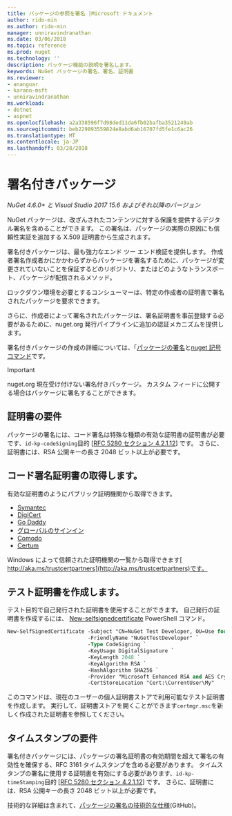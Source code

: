 ```yaml
---
title: パッケージの参照を署名 |Microsoft ドキュメント
author: rido-min
ms.author: rido-min
manager: unniravindranathan
ms.date: 03/06/2018
ms.topic: reference
ms.prod: nuget
ms.technology: ''
description: パッケージ機能の説明を署名します。
keywords: NuGet パッケージの署名、署名、証明書
ms.reviewer:
- ananguar
- karann-msft
- unniravindranathan
ms.workload:
- dotnet
- aspnet
ms.openlocfilehash: a2a338596f7d98ded11da6fb02bafba3521249ab
ms.sourcegitcommit: beb229893559824e8abd6ab16707fd5fe1c6ac26
ms.translationtype: MT
ms.contentlocale: ja-JP
ms.lasthandoff: 03/28/2018
---
```

# <a name="signed-packages"></a>署名付きパッケージ

*NuGet 4.6.0+ と Visual Studio 2017 15.6 およびそれ以降のバージョン*

NuGet パッケージは、改ざんされたコンテンツに対する保護を提供するデジタル署名を含めることができます。 この署名は、パッケージの実際の原因にも信頼性実証を追加する X.509 証明書から生成されます。

署名付きパッケージは、最も強力なエンド ツー エンド検証を提供します。 作成者署名作成者かにかかわらずからパッケージを署名するために、パッケージが変更されていないことを保証するどのリポジトリ、またはどのようなトランスポート、パッケージが配信されるメソッド。

ロックダウン環境を必要とするコンシューマーは、特定の作成者の証明書で署名されたパッケージを要求できます。

さらに、作成者によって署名されたパッケージは、署名証明書を事前登録する必要があるために、nuget.org 発行パイプラインに追加の認証メカニズムを提供します。

署名付きパッケージの作成の詳細については、「[パッケージの署名](../create-packages/Sign-a-package.md)と[nuget 記号コマンド](../tools/cli-ref-sign.md)です。

> [!Important]
> nuget.org 現在受け付けない署名付きパッケージ。 カスタム フィードに公開する場合はパッケージに署名することができます。

## <a name="certificate-requirements"></a>証明書の要件

パッケージの署名には、コード署名は特殊な種類の有効な証明書の証明書が必要です、`id-kp-codeSigning`目的 [[RFC 5280 セクション 4.2.1.12](https://tools.ietf.org/html/rfc5280#section-4.2.1.12)] です。 さらに、証明書には、RSA 公開キーの長さ 2048 ビット以上が必要です。

## <a name="get-a-code-signing-certificate"></a>コード署名証明書の取得します。

有効な証明書のようにパブリック証明機関から取得できます。

- [Symantec](https://trustcenter.websecurity.symantec.com/process/trust/productOptions?productType=SoftwareValidationClass3)
- [DigiCert](https://www.digicert.com/code-signing/)
- [Go Daddy](https://www.godaddy.com/web-security/code-signing-certificate)
- [グローバルのサインイン](https://www.globalsign.com/en/code-signing-certificate/)
- [Comodo](https://www.comodo.com/e-commerce/code-signing/code-signing-certificate.php)
- [Certum](https://www.certum.eu/certum/cert,offer_en_open_source_cs.xml) 

Windows によって信頼された証明機関の一覧から取得できます[ http://aka.ms/trustcertpartners](http://aka.ms/trustcertpartners)です。

## <a name="create-a-test-certificate"></a>テスト証明書を作成します。

テスト目的で自己発行された証明書を使用することができます。 自己発行の証明書を作成するには、 [New-selfsignedcertificate](https://docs.microsoft.com/en-us/powershell/module/pkiclient/new-selfsignedcertificate) PowerShell コマンド。

```ps
New-SelfSignedCertificate -Subject "CN=NuGet Test Developer, OU=Use for testing purposes ONLY" `
                          -FriendlyName "NuGetTestDeveloper" `
                          -Type CodeSigning `
                          -KeyUsage DigitalSignature `
                          -KeyLength 2048 `
                          -KeyAlgorithm RSA `
                          -HashAlgorithm SHA256 `
                          -Provider "Microsoft Enhanced RSA and AES Cryptographic Provider" `
                          -CertStoreLocation "Cert:\CurrentUser\My" 
```

このコマンドは、現在のユーザーの個人証明書ストアで利用可能なテスト証明書を作成します。 実行して、証明書ストアを開くことができます`certmgr.msc`を新しく作成された証明書を参照してください。

## <a name="timestamp-requirements"></a>タイムスタンプの要件

署名付きパッケージには、パッケージの署名証明書の有効期間を超えて署名の有効性を確保する、RFC 3161 タイムスタンプを含める必要があります。 タイムスタンプの署名に使用する証明書を有効にする必要があります、`id-kp-timeStamping`目的 [[RFC 5280 セクション 4.2.1.12](https://tools.ietf.org/html/rfc5280#section-4.2.1.12)] です。 さらに、証明書には、RSA 公開キーの長さ 2048 ビット以上が必要です。

技術的な詳細は含まれて、[パッケージの署名の技術的な仕様](https://github.com/NuGet/Home/wiki/Package-Signatures-Technical-Details)(GitHub)。
